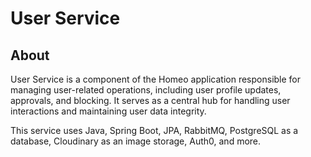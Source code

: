# User Service

## About

User Service is a component of the Homeo application responsible for managing user-related operations, including user profile updates, approvals, and blocking. It serves as a central hub for handling user interactions and maintaining user data integrity.

This service uses Java, Spring Boot, JPA, RabbitMQ, PostgreSQL as a database, Cloudinary as an image storage, Auth0, and more.
